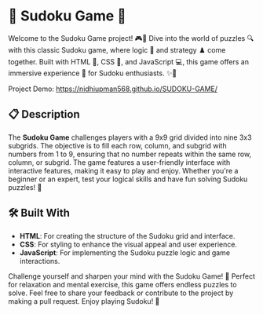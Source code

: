 

# 🎲 Sudoku Game 🎲

Welcome to the Sudoku Game project! 🎮🧩 Dive into the world of puzzles 🔍 with this classic Sudoku game, where logic 🧠 and strategy ♟️ come together. Built with HTML 📄, CSS 🎨, and JavaScript 💻, this game offers an immersive experience 🌟 for Sudoku enthusiasts. ✨🔢

Project Demo: https://nidhiupman568.github.io/SUDOKU-GAME/
## 📋 Description

The **Sudoku Game** challenges players with a 9x9 grid divided into nine 3x3 subgrids. The objective is to fill each row, column, and subgrid with numbers from 1 to 9, ensuring that no number repeats within the same row, column, or subgrid. The game features a user-friendly interface with interactive features, making it easy to play and enjoy. Whether you're a beginner or an expert, test your logical skills and have fun solving Sudoku puzzles! 🌟

## 🛠️ Built With

- **HTML**: For creating the structure of the Sudoku grid and interface.
- **CSS**: For styling to enhance the visual appeal and user experience.
- **JavaScript**: For implementing the Sudoku puzzle logic and game interactions.




Challenge yourself and sharpen your mind with the Sudoku Game! 🧠 Perfect for relaxation and mental exercise, this game offers endless puzzles to solve. Feel free to share your feedback or contribute to the project by making a pull request. Enjoy playing Sudoku! 🌟

